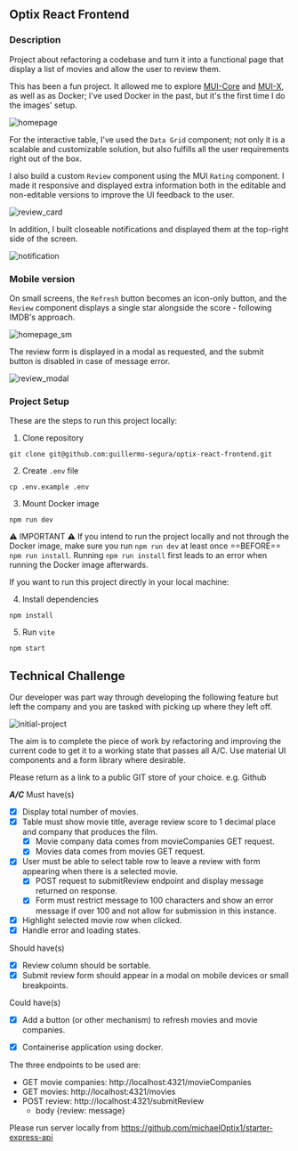 ## Optix React Frontend

### Description

Project about refactoring a codebase and turn it into a functional page that display a list of movies and allow the user to review them.

This has been a fun project. It allowed me to explore [MUI-Core](https://mui.com/material-ui/all-components/) and [MUI-X](https://mui.com/x/introduction/), as well as as Docker; I've used Docker in the past, but it's the first time I do the images' setup.

![homepage](https://github.com/guillermo-segura/optix-react-frontend/blob/main/assets/homepage.png?raw=true)

For the interactive table, I've used the `Data Grid` component; not only it is a scalable and customizable solution, but also fulfills all the user requirements right out of the box.

I also build a custom `Review` component using the MUI `Rating` component. I made it responsive and displayed extra information both in the editable and non-editable versions to improve the UI feedback to the user.

![review_card](https://github.com/guillermo-segura/optix-react-frontend/blob/main/assets/review_card.png?raw=true)

In addition, I built closeable notifications and displayed them at the top-right side of the screen.

![notification](https://github.com/guillermo-segura/optix-react-frontend/blob/main/assets/notification.png?raw=true)

### Mobile version

On small screens, the `Refresh` button becomes an icon-only button, and the `Review` component displays a single star alongside the score - following IMDB's approach.

![homepage_sm](https://github.com/guillermo-segura/optix-react-frontend/blob/main/assets/homepage_sm.png?raw=true)

The review form is displayed in a modal as requested, and the submit button is disabled in case of message error.

![review_modal](https://github.com/guillermo-segura/optix-react-frontend/blob/main/assets/review_modal.png?raw=true)

### Project Setup

These are the steps to run this project locally:

1. Clone repository

```
git clone git@github.com:guillermo-segura/optix-react-frontend.git
```

2. Create `.env` file

```
cp .env.example .env
```

3. Mount Docker image

```
npm run dev
```

⚠️ IMPORTANT ⚠️
If you intend to run the project locally and not through the Docker image, make sure you run `npm run dev` at least once ==BEFORE== `npm run install`. Running `npm run install` first leads to an error when running the Docker image afterwards.

If you want to run this project directly in your local machine:

4. Install dependencies

```
npm install
```

5. Run `vite`

```
npm start
```

## Technical Challenge

Our developer was part way through developing the following feature but left the company and you are tasked with picking up where they left off.

![initial-project](https://github.com/guillermo-segura/optix-react-frontend/blob/main/assets/initial_project.png?raw=true)

The aim is to complete the piece of work by refactoring and improving the current code to get it to a working state that passes all A/C. Use material UI components and a form library where desirable.

Please return as a link to a public GIT store of your choice. e.g. Github

***A/C***
Must have(s)
- [x] Display total number of movies.
- [x] Table must show movie title, average review score to 1 decimal place and company that produces the film.
    - [x] Movie company data comes from movieCompanies GET request.
    - [x] Movies data comes from movies GET request.
- [x] User must be able to select table row to leave a review with form appearing when there is a selected movie.
    - [x] POST request to submitReview endpoint and display message returned on response.
    - [x] Form must restrict message to 100 characters and show an error message if over 100 and not allow for submission in this instance.
- [x] Highlight selected movie row when clicked.
- [x] Handle error and loading states.

Should have(s)
- [x] Review column should be sortable.
- [x] Submit review form should appear in a modal on mobile devices or small breakpoints.

Could have(s)
- [x] Add a button (or other mechanism) to refresh movies and movie companies.
- [x] Containerise application using docker.


The three endpoints to be used are:
* GET movie companies: http://localhost:4321/movieCompanies
* GET movies: http://localhost:4321/movies
* POST review: http://localhost:4321/submitReview
    * body {review: message}

Please run server locally from https://github.com/michaelOptix1/starter-express-api
